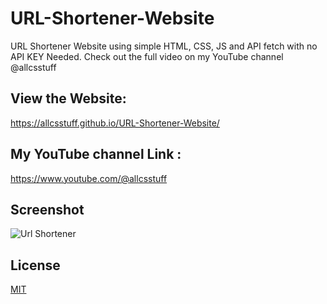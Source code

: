 # URL-Shortener-Website
URL Shortener Website using simple HTML, CSS, JS and API fetch with no API KEY Needed. Check out the full video on my YouTube channel @allcsstuff

## View the Website: 
https://allcsstuff.github.io/URL-Shortener-Website/

## My YouTube channel Link :
https://www.youtube.com/@allcsstuff

## Screenshot 

![Url Shortener](https://github.com/allcsstuff/URL-Shortener-Website/assets/127939979/0da9b5c4-9eec-43f7-840e-93429258a0c8)

## License

[MIT](https://github.com/allcsstuff/URL-Shortener-Website/blob/master/LICENSE)
